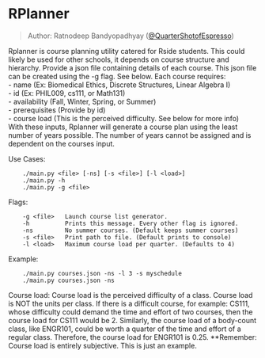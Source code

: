 # RPlanner
> Author: Ratnodeep Bandyopadhyay ([@QuarterShotofEspresso]())

 Rplanner is course planning utility catered for Rside students.
 This could likely be used for other schools, it depends on course structure and
 hierarchy.
 Provide a json file containing details of each course.
 This json file can be created using the -g flag. See below.
 Each course requires:  
    - name (Ex: Biomedical Ethics, Discrete Structures, Linear Algebra I)  
    - id (Ex: PHIL009, cs111, or Math131)  
    - availability (Fall, Winter, Spring, or Summer)  
    - prerequisites (Provide by id)  
    - course load (This is the perceived difficulty. See below for more info)  
 With these inputs, Rplanner will generate a course plan using the least number
 of years possible.
 The number of years cannot be assigned and is dependent on the courses input.


 Use Cases:  
```
    ./main.py <file> [-ns] [-s <file>] [-l <load>]  
    ./main.py -h  
    ./main.py -g <file>
```


 Flags:  
```
    -g <file>   Launch course list generator.  
    -h          Prints this message. Every other flag is ignored.  
    -ns         No summer courses. (Default keeps summer courses)  
    -s <file>   Print path to file. (Default prints to console)  
    -l <load>   Maximum course load per quarter. (Defaults to 4)
```

 Example:  
```
    ./main.py courses.json -ns -l 3 -s myschedule
    ./main.py courses.json -ns
```

 Course load:   Course load is the perceived difficulty of a class.
                Course load is NOT the units per class.
                If there is a difficult course, for example: CS111,
                whose difficulty could demand the time and effort of two
                courses, then the course load for CS111 would be 2.
                Similarly, the course load of a body-count class, like
                ENGR101, could be worth a quarter of the time and effort 
                of a regular class. Therefore, the course load for
                ENGR101 is 0.25.
                **Remember: Course load is entirely subjective.
                            This is just an example.


